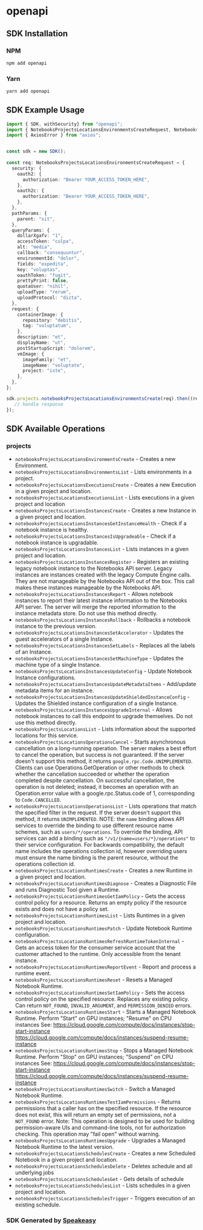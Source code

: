 # openapi

<!-- Start SDK Installation -->
## SDK Installation

### NPM

```bash
npm add openapi
```

### Yarn

```bash
yarn add openapi
```
<!-- End SDK Installation -->

## SDK Example Usage
<!-- Start SDK Example Usage -->
```typescript
import { SDK, withSecurity} from "openapi";
import { NotebooksProjectsLocationsEnvironmentsCreateRequest, NotebooksProjectsLocationsEnvironmentsCreateResponse } from "openapi/src/sdk/models/operations";
import { AxiosError } from "axios";


const sdk = new SDK();
    
const req: NotebooksProjectsLocationsEnvironmentsCreateRequest = {
  security: {
    oauth2: {
      authorization: "Bearer YOUR_ACCESS_TOKEN_HERE",
    },
    oauth2c: {
      authorization: "Bearer YOUR_ACCESS_TOKEN_HERE",
    },
  },
  pathParams: {
    parent: "sit",
  },
  queryParams: {
    dollarXgafv: "1",
    accessToken: "culpa",
    alt: "media",
    callback: "consequuntur",
    environmentId: "dolor",
    fields: "expedita",
    key: "voluptas",
    oauthToken: "fugit",
    prettyPrint: false,
    quotaUser: "nihil",
    uploadType: "rerum",
    uploadProtocol: "dicta",
  },
  request: {
    containerImage: {
      repository: "debitis",
      tag: "voluptatum",
    },
    description: "et",
    displayName: "ut",
    postStartupScript: "dolorem",
    vmImage: {
      imageFamily: "et",
      imageName: "voluptate",
      project: "iste",
    },
  },
};

sdk.projects.notebooksProjectsLocationsEnvironmentsCreate(req).then((res: NotebooksProjectsLocationsEnvironmentsCreateResponse | AxiosError) => {
   // handle response
});
```
<!-- End SDK Example Usage -->

<!-- Start SDK Available Operations -->
## SDK Available Operations

### projects

* `notebooksProjectsLocationsEnvironmentsCreate` - Creates a new Environment.
* `notebooksProjectsLocationsEnvironmentsList` - Lists environments in a project.
* `notebooksProjectsLocationsExecutionsCreate` - Creates a new Execution in a given project and location.
* `notebooksProjectsLocationsExecutionsList` - Lists executions in a given project and location
* `notebooksProjectsLocationsInstancesCreate` - Creates a new Instance in a given project and location.
* `notebooksProjectsLocationsInstancesGetInstanceHealth` - Check if a notebook instance is healthy.
* `notebooksProjectsLocationsInstancesIsUpgradeable` - Check if a notebook instance is upgradable.
* `notebooksProjectsLocationsInstancesList` - Lists instances in a given project and location.
* `notebooksProjectsLocationsInstancesRegister` - Registers an existing legacy notebook instance to the Notebooks API server. Legacy instances are instances created with the legacy Compute Engine calls. They are not manageable by the Notebooks API out of the box. This call makes these instances manageable by the Notebooks API.
* `notebooksProjectsLocationsInstancesReport` - Allows notebook instances to report their latest instance information to the Notebooks API server. The server will merge the reported information to the instance metadata store. Do not use this method directly.
* `notebooksProjectsLocationsInstancesRollback` - Rollbacks a notebook instance to the previous version.
* `notebooksProjectsLocationsInstancesSetAccelerator` - Updates the guest accelerators of a single Instance.
* `notebooksProjectsLocationsInstancesSetLabels` - Replaces all the labels of an Instance.
* `notebooksProjectsLocationsInstancesSetMachineType` - Updates the machine type of a single Instance.
* `notebooksProjectsLocationsInstancesUpdateConfig` - Update Notebook Instance configurations.
* `notebooksProjectsLocationsInstancesUpdateMetadataItems` - Add/update metadata items for an instance.
* `notebooksProjectsLocationsInstancesUpdateShieldedInstanceConfig` - Updates the Shielded instance configuration of a single Instance.
* `notebooksProjectsLocationsInstancesUpgradeInternal` - Allows notebook instances to call this endpoint to upgrade themselves. Do not use this method directly.
* `notebooksProjectsLocationsList` - Lists information about the supported locations for this service.
* `notebooksProjectsLocationsOperationsCancel` - Starts asynchronous cancellation on a long-running operation. The server makes a best effort to cancel the operation, but success is not guaranteed. If the server doesn't support this method, it returns `google.rpc.Code.UNIMPLEMENTED`. Clients can use Operations.GetOperation or other methods to check whether the cancellation succeeded or whether the operation completed despite cancellation. On successful cancellation, the operation is not deleted; instead, it becomes an operation with an Operation.error value with a google.rpc.Status.code of 1, corresponding to `Code.CANCELLED`.
* `notebooksProjectsLocationsOperationsList` - Lists operations that match the specified filter in the request. If the server doesn't support this method, it returns `UNIMPLEMENTED`. NOTE: the `name` binding allows API services to override the binding to use different resource name schemes, such as `users/*/operations`. To override the binding, API services can add a binding such as `"/v1/{name=users/*}/operations"` to their service configuration. For backwards compatibility, the default name includes the operations collection id, however overriding users must ensure the name binding is the parent resource, without the operations collection id.
* `notebooksProjectsLocationsRuntimesCreate` - Creates a new Runtime in a given project and location.
* `notebooksProjectsLocationsRuntimesDiagnose` - Creates a Diagnostic File and runs Diagnostic Tool given a Runtime.
* `notebooksProjectsLocationsRuntimesGetIamPolicy` - Gets the access control policy for a resource. Returns an empty policy if the resource exists and does not have a policy set.
* `notebooksProjectsLocationsRuntimesList` - Lists Runtimes in a given project and location.
* `notebooksProjectsLocationsRuntimesPatch` - Update Notebook Runtime configuration.
* `notebooksProjectsLocationsRuntimesRefreshRuntimeTokenInternal` - Gets an access token for the consumer service account that the customer attached to the runtime. Only accessible from the tenant instance.
* `notebooksProjectsLocationsRuntimesReportEvent` - Report and process a runtime event.
* `notebooksProjectsLocationsRuntimesReset` - Resets a Managed Notebook Runtime.
* `notebooksProjectsLocationsRuntimesSetIamPolicy` - Sets the access control policy on the specified resource. Replaces any existing policy. Can return `NOT_FOUND`, `INVALID_ARGUMENT`, and `PERMISSION_DENIED` errors.
* `notebooksProjectsLocationsRuntimesStart` - Starts a Managed Notebook Runtime. Perform "Start" on GPU instances; "Resume" on CPU instances See: https://cloud.google.com/compute/docs/instances/stop-start-instance https://cloud.google.com/compute/docs/instances/suspend-resume-instance
* `notebooksProjectsLocationsRuntimesStop` - Stops a Managed Notebook Runtime. Perform "Stop" on GPU instances; "Suspend" on CPU instances See: https://cloud.google.com/compute/docs/instances/stop-start-instance https://cloud.google.com/compute/docs/instances/suspend-resume-instance
* `notebooksProjectsLocationsRuntimesSwitch` - Switch a Managed Notebook Runtime.
* `notebooksProjectsLocationsRuntimesTestIamPermissions` - Returns permissions that a caller has on the specified resource. If the resource does not exist, this will return an empty set of permissions, not a `NOT_FOUND` error. Note: This operation is designed to be used for building permission-aware UIs and command-line tools, not for authorization checking. This operation may "fail open" without warning.
* `notebooksProjectsLocationsRuntimesUpgrade` - Upgrades a Managed Notebook Runtime to the latest version.
* `notebooksProjectsLocationsSchedulesCreate` - Creates a new Scheduled Notebook in a given project and location.
* `notebooksProjectsLocationsSchedulesDelete` - Deletes schedule and all underlying jobs
* `notebooksProjectsLocationsSchedulesGet` - Gets details of schedule
* `notebooksProjectsLocationsSchedulesList` - Lists schedules in a given project and location.
* `notebooksProjectsLocationsSchedulesTrigger` - Triggers execution of an existing schedule.

<!-- End SDK Available Operations -->

### SDK Generated by [Speakeasy](https://docs.speakeasyapi.dev/docs/using-speakeasy/client-sdks)
